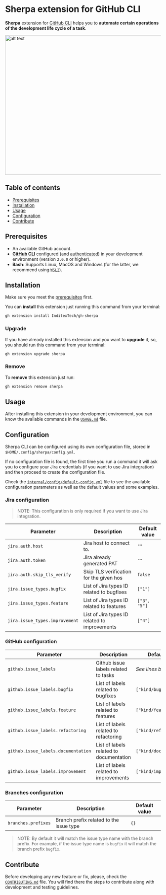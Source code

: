 <!-- markdownlint-disable MD033 -->
<!-- omit from toc -->
# Sherpa extension for GitHub CLI

**Sherpa** extension for [GitHub CLI](https://github.com/cli/cli) helps you to **automate certain operations of the
development life cycle of a task**.

<img src="docs/images/create-pr.svg" alt="alt text" width="700" height="450"/>

<!-- omit from toc -->
## Table of contents

- [Prerequisites](#prerequisites)
- [Installation](#installation)
- [Usage](#usage)
- [Configuration](#configuration)
- [Contribute](#contribute)

## Prerequisites

- An available GitHub account.
- [**GitHub CLI**](https://github.com/cli/cli) configured (and [authenticated](https://cli.github.com/manual/gh_auth_login)) in your development environment (version `2.0.0` or higher).
- **Bash**: Supports Linux, MacOS and Windows (for the latter, we recommend using [`WSL2`](https://learn.microsoft.com/en-us/windows/wsl/install)).

## Installation

Make sure you meet the [prerequisites](#prerequisites) first.

You can **install** this extension just running this command from your terminal:

```sh
gh extension install InditexTech/gh-sherpa
```

<!-- omit from toc -->
### Upgrade

If you have already installed this extension and you want to **upgrade** it, so, you should run this command from your terminal:

```sh
gh extension upgrade sherpa
```

<!-- omit from toc -->
### Remove

To **remove** this extension just run:

```sh
gh extension remove sherpa
```

</details>

## Usage

After installing this extension in your development environment, you can know the available commands in the [`USAGE.md`](docs/USAGE.md) file.

## Configuration

Sherpa CLI can be configured using its own configuration file, stored in `$HOME/.config/sherpa/config.yml`.

If no configuration file is found, the first time you run a command it will ask you to configure your Jira credentials (if you want to use Jira integration) and then proceed to create the configuration file.

Check the [`internal/config/default-config.yml`](internal/config/default-config.yml) file to see the available configuration parameters as well as the default values and some examples.

<!-- omit from toc -->
### Jira configuration

>NOTE: This configuration is only required if you want to use Jira integration.

| Parameter                      | Description                                   | Default value |
| ------------------------------ | --------------------------------------------- | ------------- |
| `jira.auth.host`               | Jira host to connect to.                      | `""`          |
| `jira.auth.token`              | Jira already generated PAT                    | `""`          |
| `jira.auth.skip_tls_verify`    | Skip TLS verification for the given hos       | `false`       |
| `jira.issue_types.bugfix`      | List of Jira types ID related to bugfixes     | `["1"]`       |
| `jira.issue_types.feature`     | List of Jira types ID related to features     | `["3", "5"]`  |
| `jira.issue_types.improvement` | List of Jira types ID related to improvements | `["4"]`       |

<!-- omit from toc -->
### GitHub configuration

| Parameter                           | Description                             | Default value            |
| ----------------------------------- | --------------------------------------- | ------------------------ |
| `github.issue_labels`               | Github issue labels related to tasks    | *See lines below*        |
| `github.issue_labels.bugfix`        | List of labels related to bugfixes      | `["kind/bug]`            |
| `github.issue_labels.feature`       | List of labels related to features      | `["kind/feature"]`       |
| `github.issue_labels.refactoring`   | List of labels related to refactoring   | `["kind/refactoring"]`   |
| `github.issue_labels.documentation` | List of labels related to documentation | `["kind/documentation"]` |
| `github.issue_labels.improvement`   | List of labels related to improvements  | `["kind/improvement"]`   |

<!-- omit from toc -->
### Branches configuration

| Parameter           | Description                             | Default value |
| ------------------- | --------------------------------------- | ------------- |
| `branches.prefixes` | Branch prefix related to the issue type | `{}`          |

>NOTE: By default it will match the issue type name with the branch prefix. For example, if the issue type name is `bugfix` it will match the branch prefix `bugfix`.

## Contribute

Before developing any new feature or fix, please, check the [`CONTRIBUTING.md`](CONTRIBUTING.md) file. You will find there the steps to contribute along with development and testing guidelines.
